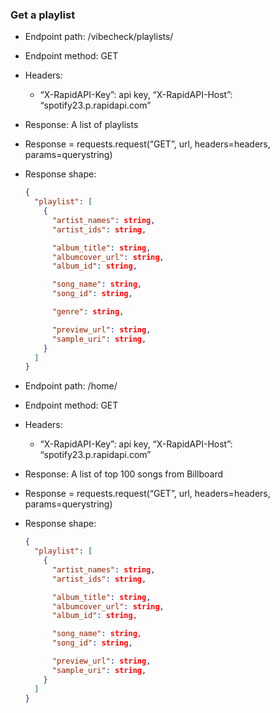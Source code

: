### Get a playlist

* Endpoint path: /vibecheck/playlists/
* Endpoint method: GET

* Headers:
  * “X-RapidAPI-Key”: api key,
        “X-RapidAPI-Host”: “spotify23.p.rapidapi.com”
  

* Response: A list of playlists
* Response = requests.request(“GET”, url, headers=headers, params=querystring)
* Response shape:
    ```json
    {
      "playlist": [
        {
          "artist_names": string,
          "artist_ids": string,

          "album_title": string,
          "albumcover_url": string,
          "album_id": string,

          "song_name": string,
          "song_id": string,

          "genre": string,

          "preview_url": string,   
          "sample_uri": string,
        }
      ]
    }
    ```


* Endpoint path: /home/
* Endpoint method: GET

* Headers:
  * “X-RapidAPI-Key”: api key,
        “X-RapidAPI-Host”: “spotify23.p.rapidapi.com”


* Response: A list of top 100 songs from Billboard 
* Response = requests.request(“GET”, url, headers=headers, params=querystring)
* Response shape:
    ```json
    {
      "playlist": [
        {
          "artist_names": string,
          "artist_ids": string,

          "album_title": string,
          "albumcover_url": string,
          "album_id": string,

          "song_name": string,
          "song_id": string,

          "preview_url": string,   
          "sample_uri": string,
        }
      ]
    }
    ```


    
